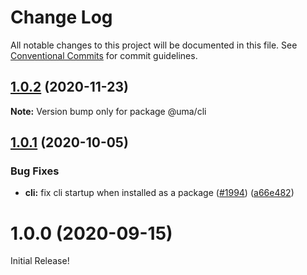 # Change Log

All notable changes to this project will be documented in this file.
See [Conventional Commits](https://conventionalcommits.org) for commit guidelines.

## [1.0.2](https://github.com/UMAprotocol/protocol/compare/@uma/cli@1.0.1...@uma/cli@1.0.2) (2020-11-23)

**Note:** Version bump only for package @uma/cli

## [1.0.1](https://github.com/UMAprotocol/protocol/compare/@uma/cli@1.0.0...@uma/cli@1.0.1) (2020-10-05)

### Bug Fixes

- **cli:** fix cli startup when installed as a package ([#1994](https://github.com/UMAprotocol/protocol/issues/1994)) ([a66e482](https://github.com/UMAprotocol/protocol/commit/a66e482c2916af0435010c783c196744e804711e))

# 1.0.0 (2020-09-15)

Initial Release!
